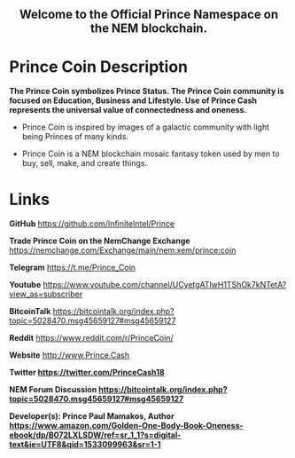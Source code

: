 <center><h2>Welcome to the Official Prince Namespace on the NEM blockchain.</h2></center>


# Prince Coin Description
<b>The Prince Coin symbolizes Prince Status. The Prince Coin community is focused on Education, Business and Lifestyle. Use of Prince Cash represents the universal value of connectedness and oneness.</b>

- Prince Coin is inspired by images of a galactic community with light being Princes of many kinds.

- Prince Coin is a NEM blockchain mosaic fantasy token used by men to buy, sell, make, and create things.

# Links
<b>GitHub</b> <a href="https://github.com/InfiniteIntel/Prince" target="_blank">https://github.com/InfiniteIntel/Prince</a>

<b>Trade Prince Coin on the NemChange Exchange</b> <a href="https://nemchange.com/Exchange/main/nem:xem/prince:coin
" target="_blank">https://nemchange.com/Exchange/main/nem:xem/prince:coin</a>

<b>Telegram</b> <a href="https://t.me/Prince_Coin" target="_blank">https://t.me/Prince_Coin</a>

<b>Youtube</b> <a href="https://www.youtube.com/channel/UCyetgATlwH1TShOk7kNTetA?view_as=subscriber" target="_blank">https://www.youtube.com/channel/UCyetgATlwH1TShOk7kNTetA?view_as=subscriber</a>

<b>BitcoinTalk</b> <a href="https://bitcointalk.org/index.php?topic=5028470.msg45659127#msg45659127" target="_blank">https://bitcointalk.org/index.php?topic=5028470.msg45659127#msg45659127</a>

<b>Reddit</b> <a href="https://www.reddit.com/r/PrinceCoin/" target="_blank">https://www.reddit.com/r/PrinceCoin/</a>

<b>Website</b> <a href="http://www.Prince.Cash" target="_blank">http://www.Prince.Cash</a>  

<b>Twitter</a> <a href="https://twitter.com/PrinceCash18" target="_blank">https://twitter.com/PrinceCash18</a>

<b>NEM Forum Discussion</b> <a href="https://bitcointalk.org/index.php?topic=5028470.msg45659127#msg45659127" target="_blank">https://bitcointalk.org/index.php?topic=5028470.msg45659127#msg45659127</a>

<b>Developer(s):</b> 
Prince Paul Mamakos, Author <a href="https://www.amazon.com/Golden-One-Body-Book-Oneness-ebook/dp/B072LXLSDW/ref=sr_1_1?s=digital-text&ie=UTF8&qid=1533099963&sr=1-1" target="_blank">https://www.amazon.com/Golden-One-Body-Book-Oneness-ebook/dp/B072LXLSDW/ref=sr_1_1?s=digital-text&ie=UTF8&qid=1533099963&sr=1-1</a>
